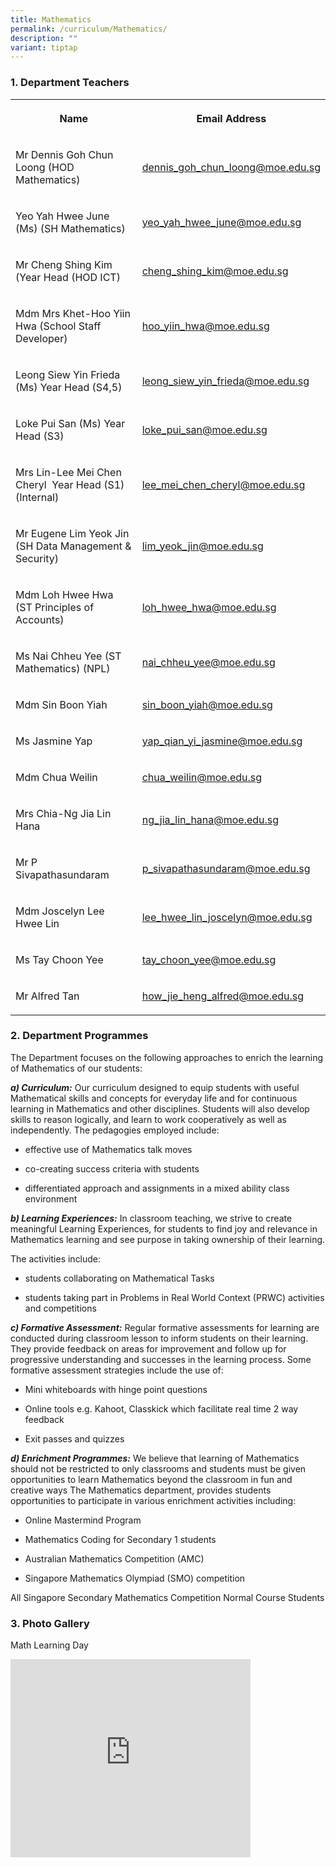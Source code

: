 ```yaml
---
title: Mathematics
permalink: /curriculum/Mathematics/
description: ""
variant: tiptap
---
```

<h3>1. Department Teachers</h3>
<table style="minWidth: 50px">
<colgroup>
<col>
<col>
</colgroup>
<tbody>
<tr>
<th rowspan="1" colspan="1">
<p>Name</p>
</th>
<th rowspan="1" colspan="1">
<p>Email Address</p>
</th>
</tr>
<tr>
<td rowspan="1" colspan="1">
<p>Mr Dennis Goh Chun Loong (HOD Mathematics)</p>
</td>
<td rowspan="1" colspan="1">
<p><a href="mailto:dennis_goh_chun_loong@moe.edu.sg" rel="noopener noreferrer nofollow" target="_blank">dennis_goh_chun_loong@moe.edu.sg</a>
</p>
</td>
</tr>
<tr>
<td rowspan="1" colspan="1">
<p>Yeo Yah Hwee June (Ms) (SH Mathematics)</p>
</td>
<td rowspan="1" colspan="1">
<p><a href="mailto:yeo_yah_hwee_june@moe.edu.sg" rel="noopener noreferrer nofollow" target="_blank">yeo_yah_hwee_june@moe.edu.sg</a>
</p>
</td>
</tr>
<tr>
<td rowspan="1" colspan="1">
<p>Mr Cheng Shing Kim (Year Head (HOD ICT)</p>
</td>
<td rowspan="1" colspan="1">
<p><a href="mailto:cheng_shing_kim@moe.edu.sg" rel="noopener noreferrer nofollow" target="_blank">cheng_shing_kim@moe.edu.sg</a>
</p>
</td>
</tr>
<tr>
<td rowspan="1" colspan="1">
<p>Mdm Mrs Khet-Hoo Yiin Hwa (School Staff Developer)</p>
</td>
<td rowspan="1" colspan="1">
<p><a href="mailto:hoo_yiin_hwa@moe.edu.sg" rel="noopener noreferrer nofollow" target="_blank">hoo_yiin_hwa@moe.edu.sg</a>
</p>
</td>
</tr>
<tr>
<td rowspan="1" colspan="1">
<p>Leong Siew Yin Frieda (Ms) Year Head (S4,5)</p>
</td>
<td rowspan="1" colspan="1">
<p><a href="mailto:leong_siew_yin_frieda@moe.edu.sg" rel="noopener noreferrer nofollow" target="_blank">leong_siew_yin_frieda@moe.edu.sg</a>
</p>
</td>
</tr>
<tr>
<td rowspan="1" colspan="1">
<p>Loke Pui San (Ms) Year Head (S3)</p>
</td>
<td rowspan="1" colspan="1">
<p><a href="mailto:loke_pui_san@moe.edu.sg" rel="noopener noreferrer nofollow" target="_blank">loke_pui_san@moe.edu.sg</a>
</p>
</td>
</tr>
<tr>
<td rowspan="1" colspan="1">
<p>Mrs Lin-Lee Mei Chen Cheryl&nbsp; Year Head (S1) (Internal)</p>
</td>
<td rowspan="1" colspan="1">
<p><a href="mailto:lee_mei_chen_cheryl@moe.edu.sg" rel="noopener noreferrer nofollow" target="_blank">lee_mei_chen_cheryl@moe.edu.sg</a>
</p>
</td>
</tr>
<tr>
<td rowspan="1" colspan="1">
<p>Mr Eugene Lim Yeok Jin (SH Data Management &amp; Security)</p>
</td>
<td rowspan="1" colspan="1">
<p><a href="mailto:lim_yeok_jin@moe.edu.sg" rel="noopener noreferrer nofollow" target="_blank">lim_yeok_jin@moe.edu.sg</a>
</p>
</td>
</tr>
<tr>
<td rowspan="1" colspan="1">
<p>Mdm Loh Hwee Hwa (ST Principles of Accounts)</p>
</td>
<td rowspan="1" colspan="1">
<p><a href="mailto:loh_hwee_hwa@moe.edu.sg" rel="noopener noreferrer nofollow" target="_blank">loh_hwee_hwa@moe.edu.sg</a>
</p>
</td>
</tr>
<tr>
<td rowspan="1" colspan="1">
<p>Ms Nai Chheu Yee (ST Mathematics) (NPL)</p>
</td>
<td rowspan="1" colspan="1">
<p><a href="mailto:nai_chheu_yee@moe.edu.sg" rel="noopener noreferrer nofollow" target="_blank">nai_chheu_yee@moe.edu.sg</a>
</p>
</td>
</tr>
<tr>
<td rowspan="1" colspan="1">
<p>Mdm Sin Boon Yiah</p>
</td>
<td rowspan="1" colspan="1">
<p><a href="mailto:sin_boon_yiah@moe.edu.sg" rel="noopener noreferrer nofollow" target="_blank">sin_boon_yiah@moe.edu.sg</a>
</p>
</td>
</tr>
<tr>
<td rowspan="1" colspan="1">
<p>Ms Jasmine Yap</p>
</td>
<td rowspan="1" colspan="1">
<p><a href="mailto:yap_qian_yi_jasmine@moe.edu.sg" rel="noopener noreferrer nofollow" target="_blank">yap_qian_yi_jasmine@moe.edu.sg</a>
</p>
</td>
</tr>
<tr>
<td rowspan="1" colspan="1">
<p>Mdm Chua Weilin</p>
</td>
<td rowspan="1" colspan="1">
<p><a href="mailto:chua_weilin@moe.edu.sg" rel="noopener noreferrer nofollow" target="_blank">chua_weilin@moe.edu.sg</a>
</p>
</td>
</tr>
<tr>
<td rowspan="1" colspan="1">
<p>Mrs Chia-Ng Jia Lin Hana</p>
</td>
<td rowspan="1" colspan="1">
<p><a href="mailto:ng_jia_lin_hana@moe.edu.sg" rel="noopener noreferrer nofollow" target="_blank">ng_jia_lin_hana@moe.edu.sg</a>
</p>
</td>
</tr>
<tr>
<td rowspan="1" colspan="1">
<p>Mr P Sivapathasundaram</p>
</td>
<td rowspan="1" colspan="1">
<p><a href="mailto:p_sivapathasundaram@moe.edu.sg" rel="noopener noreferrer nofollow" target="_blank">p_sivapathasundaram@moe.edu.sg</a>
</p>
</td>
</tr>
<tr>
<td rowspan="1" colspan="1">
<p>Mdm Joscelyn Lee Hwee Lin</p>
</td>
<td rowspan="1" colspan="1">
<p><a href="mailto:lee_hwee_lin_joscelyn@moe.edu.sg" rel="noopener noreferrer nofollow" target="_blank">lee_hwee_lin_joscelyn@moe.edu.sg</a>
</p>
</td>
</tr>
<tr>
<td rowspan="1" colspan="1">
<p>Ms Tay Choon Yee</p>
</td>
<td rowspan="1" colspan="1">
<p><a href="mailto:tay_choon_yee@moe.edu.sg" rel="noopener noreferrer nofollow" target="_blank">tay_choon_yee@moe.edu.sg</a>
</p>
</td>
</tr>
<tr>
<td rowspan="1" colspan="1">
<p>Mr Alfred Tan&nbsp;</p>
</td>
<td rowspan="1" colspan="1">
<p><a href="mailto:how_jie_heng_alfred@moe.edu.sg" rel="noopener noreferrer nofollow" target="_blank">how_jie_heng_alfred@moe.edu.sg</a>
</p>
</td>
</tr>
</tbody>
</table>
<h3>2. Department Programmes</h3>
<p>The Department focuses on the following approaches to enrich the learning
of Mathematics of our students:</p>
<p><strong><em>a) Curriculum:</em></strong>&nbsp;Our curriculum designed
to equip students with useful Mathematical skills and concepts for everyday
life and for continuous learning in Mathematics and other disciplines.
Students will also develop skills to reason logically, and learn to work
cooperatively as well as independently. The pedagogies employed include:</p>
<ul data-tight="true" class="tight">
<li>
<p>effective use of Mathematics talk moves</p>
</li>
<li>
<p>co-creating success criteria with students</p>
</li>
<li>
<p>differentiated approach and assignments in a mixed ability class environment</p>
</li>
</ul>
<p><strong><em>b) Learning Experiences:</em></strong>&nbsp;In classroom teaching,
we strive to create meaningful Learning Experiences, for students to find
joy and relevance in Mathematics learning and see purpose in taking ownership
of their learning.</p>
<p>The activities include:</p>
<ul data-tight="true" class="tight">
<li>
<p>students collaborating on Mathematical Tasks</p>
</li>
<li>
<p>students taking part in Problems in Real World Context (PRWC) activities
and competitions</p>
</li>
</ul>
<p><strong><em>c) Formative Assessment:</em></strong>&nbsp;Regular formative
assessments for learning are conducted during classroom lesson to inform
students on their learning. They provide feedback on areas for improvement
and follow up for progressive understanding and successes in the learning
process. Some formative assessment strategies include the use of:</p>
<ul data-tight="true" class="tight">
<li>
<p>Mini whiteboards with hinge point questions</p>
</li>
<li>
<p>Online tools e.g. Kahoot, Classkick which facilitate real time 2 way feedback</p>
</li>
<li>
<p>Exit passes and quizzes</p>
</li>
</ul>
<p><strong><em>d) Enrichment Programmes:</em></strong>&nbsp;We believe that
learning of Mathematics should not be restricted to only classrooms and
students must be given opportunities to learn Mathematics beyond the classroom
in fun and creative ways The Mathematics department, provides students
opportunities to participate in various enrichment activities including:</p>
<ul data-tight="true" class="tight">
<li>
<p>Online Mastermind Program</p>
</li>
<li>
<p>Mathematics Coding for Secondary 1 students</p>
</li>
<li>
<p>Australian Mathematics Competition (AMC)</p>
</li>
<li>
<p>Singapore Mathematics Olympiad (SMO) competition</p>
</li>
</ul>
<p>All Singapore Secondary Mathematics Competition Normal Course Students</p>
<h3>3. Photo Gallery</h3>
<p>Math Learning Day</p>
<div class="iframe-wrapper">
<iframe height="317" width="384" allowfullscreen="true" frameborder="0" src="https://docs.google.com/presentation/d/e/2PACX-1vRt5MaYv28ROEdFbRyEZaYDPA_E5xEke4HDbKtc8wnxuvPpCk9TKhYOmlxx5dB1ToYL7peBq57CNCu1/pubembed?start=true&amp;loop=true&amp;delayms=3000"></iframe>
</div>
<p></p>
<p></p>
<p></p>